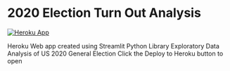 # 2020 Election Turn Out Analysis
[![Heroku App](https://www.herokucdn.com/deploy/button.svg)](https://voting-data.herokuapp.com/)

Heroku Web app created using Streamlit Python Library
Exploratory Data Analysis of US 2020 General Election 
Click the Deploy to Heroku button to open 
